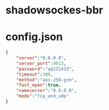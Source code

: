 # shadowsockes-bbr
# config.json
```json
{
    "server":"0.0.0.0",
    "server_port":9013,
    "password":"qq131415",
    "timeout":300,
    "method":"aes-256-gcm",
    "fast_open":true,
    "nameserver":"8.8.8.8",
    "mode":"tcp_and_udp"
}
